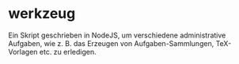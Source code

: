 # werkzeug

Ein Skript geschrieben in NodeJS, um verschiedene administrative
Aufgaben, wie z. B. das Erzeugen von Aufgaben-Sammlungen, TeX-Vorlagen
etc. zu erledigen.
